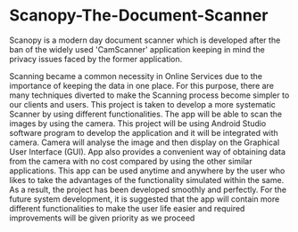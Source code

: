 # Scanopy-The-Document-Scanner
Scanopy is a modern day document scanner which is developed after the ban of the widely used 'CamScanner' application keeping in mind the privacy issues faced by the former application.


Scanning became a common necessity in Online Services due to the importance of keeping the data in one place. For this purpose, there are many techniques diverted to make the Scanning process become simpler to our clients and users. This project is taken to develop a more systematic Scanner by using different functionalities. The app will be able to scan the images by using the camera. This project will be using Android Studio software program to develop the application and it will be integrated with camera. Camera will analyse the image and then display on the Graphical User Interface (GUI). App also provides a convenient way of obtaining data from the camera with no cost compared by using the other similar applications. This app can be used anytime and anywhere by the user who likes to take the advantages of the functionality simulated within the same. As a result, the project has been developed smoothly and perfectly. For the future system development, it is suggested that the app will contain more different functionalities to make the user life easier and required improvements will be given priority as we proceed
